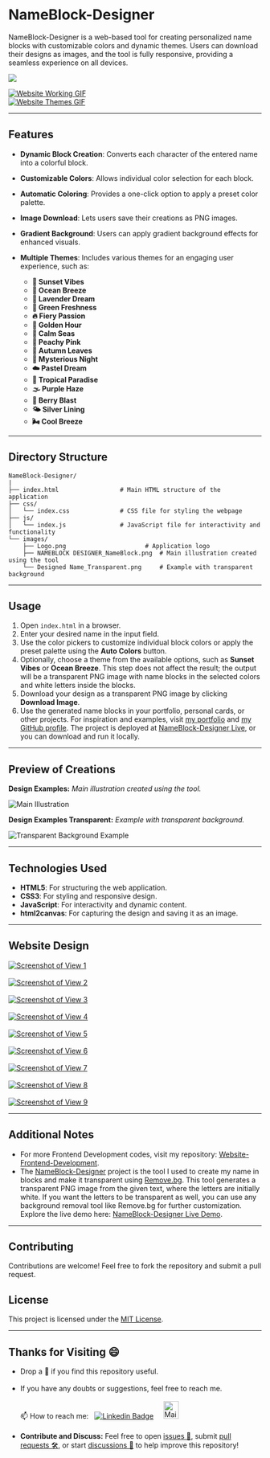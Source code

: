 # NameBlock-Designer
NameBlock-Designer is a web-based tool for creating personalized name blocks with customizable colors and dynamic themes. Users can download their designs as images, and the tool is fully responsive, providing a seamless experience on all devices.

<a href="https://madhurimarawat.github.io/NameBlock-Designer/"> <img src = "images/NAMEBLOCK DESIGNER_NameBlock.png"></a>

<a href="https://madhurimarawat.github.io/NameBlock-Designer/">
  <img src="website_view/Website_Working.gif" title="Website Working GIF" alt="Website Working GIF">
</a>

<br>

<a href="https://madhurimarawat.github.io/NameBlock-Designer/">
  <img src="website_view/Website_Themes.gif" title="Website Themes GIF" alt="Website Themes GIF">
</a>

---

## Features
- **Dynamic Block Creation**: Converts each character of the entered name into a colorful block.
- **Customizable Colors**: Allows individual color selection for each block.
- **Automatic Coloring**: Provides a one-click option to apply a preset color palette.
- **Image Download**: Lets users save their creations as PNG images.
- **Gradient Background**: Users can apply gradient background effects for enhanced visuals.
- **Multiple Themes**: Includes various themes for an engaging user experience, such as:
  
  - **🌅 Sunset Vibes**
  - **🌊 Ocean Breeze**
  - **🌙 Lavender Dream**
  - **🍃 Green Freshness**
  - **🔥 Fiery Passion**
  - **🌇 Golden Hour**
  - **🚢 Calm Seas**
  - **💖 Peachy Pink**
  - **🍂 Autumn Leaves**
  - **🌌 Mysterious Night**
  - **☁️ Pastel Dream**
  - **🌴 Tropical Paradise**
  - **🌫️ Purple Haze**
  - **🍓 Berry Blast**
  - **🌤️ Silver Lining**
  - **🌬️ Cool Breeze**
    
---

## Directory Structure
```plaintext
NameBlock-Designer/
|
├── index.html                 # Main HTML structure of the application
├── css/
│   └── index.css              # CSS file for styling the webpage
├── js/
│   └── index.js               # JavaScript file for interactivity and functionality
└── images/
    ├── Logo.png                      # Application logo
    ├── NAMEBLOCK DESIGNER_NameBlock.png  # Main illustration created using the tool
    └── Designed Name_Transparent.png     # Example with transparent background
```

---

## Usage

1. Open `index.html` in a browser.
2. Enter your desired name in the input field.
3. Use the color pickers to customize individual block colors or apply the preset palette using the **Auto Colors** button.
4. Optionally, choose a theme from the available options, such as **Sunset Vibes** or **Ocean Breeze**. This step does not affect the result; the output will be a transparent PNG image with name blocks in the selected colors and white letters inside the blocks.
5. Download your design as a transparent PNG image by clicking **Download Image**.
6. Use the generated name blocks in your portfolio, personal cards, or other projects. For inspiration and examples, visit [my portfolio](https://madhurimarawat.github.io/Portfolio-Website/) and [my GitHub profile](https://github.com/madhurimarawat). The project is deployed at [NameBlock-Designer Live](https://madhurimarawat.github.io/NameBlock-Designer/), or you can download and run it locally.

---

## Preview of Creations

**Design Examples:** *Main illustration created using the tool.*

![Main Illustration](images/NAMEBLOCK%20DESIGNER_NameBlock.png)

**Design Examples Transparent:** *Example with transparent background.*

![Transparent Background Example](images/Designed%20Name_Transparent.png)

---

## Technologies Used
- **HTML5**: For structuring the web application.
- **CSS3**: For styling and responsive design.
- **JavaScript**: For interactivity and dynamic content.
- **html2canvas**: For capturing the design and saving it as an image.

---

## Website Design

<a href="https://madhurimarawat.github.io/NameBlock-Designer/">
  <img src="website_view/View_1.png" title="View 1" alt="Screenshot of View 1">
</a>
<br><br>
<a href="https://madhurimarawat.github.io/NameBlock-Designer/">
  <img src="website_view/View_2.png" title="View 2" alt="Screenshot of View 2">
</a>
<br><br>
<a href="https://madhurimarawat.github.io/NameBlock-Designer/">
  <img src="website_view/View_3.png" title="View 3" alt="Screenshot of View 3">
</a>
<br><br>
<a href="https://madhurimarawat.github.io/NameBlock-Designer/">
  <img src="website_view/View_4.png" title="View 4" alt="Screenshot of View 4">
</a>
<br><br>
<a href="https://madhurimarawat.github.io/NameBlock-Designer/">
  <img src="website_view/View_5.png" title="View 5" alt="Screenshot of View 5">
</a>
<br><br>
<a href="https://madhurimarawat.github.io/NameBlock-Designer/">
  <img src="website_view/View_6.png" title="View 6" alt="Screenshot of View 6">
</a>
<br><br>
<a href="https://madhurimarawat.github.io/NameBlock-Designer/">
  <img src="website_view/View_7.png" title="View 7" alt="Screenshot of View 7">
</a>
<br><br>
<a href="https://madhurimarawat.github.io/NameBlock-Designer/">
  <img src="website_view/View_8.png" title="View 8" alt="Screenshot of View 8">
</a>
<br><br>
<a href="https://madhurimarawat.github.io/NameBlock-Designer/">
  <img src="website_view/View_9.png" title="View 9" alt="Screenshot of View 9">
</a>

---

## Additional Notes

- For more Frontend Development codes, visit my repository: [Website-Frontend-Development](https://github.com/madhurimarawat/Website-Frontend-Developement).
- The [NameBlock-Designer](https://github.com/madhurimarawat/NameBlock-Designer) project is the tool I used to create my name in blocks and make it transparent using [Remove.bg](https://www.remove.bg/). This tool generates a transparent PNG image from the given text, where the letters are initially white. If you want the letters to be transparent as well, you can use any background removal tool like Remove.bg for further customization. Explore the live demo here: [NameBlock-Designer Live Demo](https://madhurimarawat.github.io/NameBlock-Designer/).

---

## Contributing
Contributions are welcome! Feel free to fork the repository and submit a pull request.

## License
This project is licensed under the [MIT License](LICENSE).

---

## Thanks for Visiting 😄

- Drop a 🌟 if you find this repository useful.<br><br>
- If you have any doubts or suggestions, feel free to reach me.<br><br>
📫 How to reach me:  &nbsp; [![Linkedin Badge](https://img.shields.io/badge/-madhurima-blue?style=flat&logo=Linkedin&logoColor=white)](https://www.linkedin.com/in/madhurima-rawat/) &nbsp; &nbsp;
<a href ="mailto:rawatmadhurima@gmail.com"><img src="https://github.com/madhurimarawat/Machine-Learning-Using-Python/assets/105432776/b6a0873a-e961-42c0-8fbf-ab65828c961a" height=35 width=30 title="Mail Illustration" alt="Mail Illustration📫" > </a><br><br>
- **Contribute and Discuss:** Feel free to open <a href= "https://github.com/madhurimarawat/NameBlock-Designer/issues">issues 🐛</a>, submit <a href = "https://github.com/madhurimarawat/NameBlock-Designer/pulls">pull requests 🛠️</a>, or start <a href = "https://github.com/madhurimarawat/NameBlock-Designer/discussions">discussions 💬</a> to help improve this repository!

